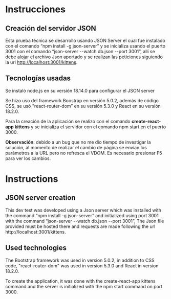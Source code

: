 # Instrucciones
## Creación del servidor JSON
Esta prueba técnica se desarrolló usando JSON Server el cual fue instalado con el comando “npm install -g json-server” y se inicializa usando el puerto 3001 con el comando “json-server --watch db.json --port 3001”, allí se debe alojar  el archivo Json aportado y se realizan las peticiones siguiendo la url <http://localhost:3001/kittens>.
## Tecnologías usadas

Se instaló node.js en su versión 18.14.0 para configurar el JSON server

Se hizo uso del framework Boostrap en versión 5.0.2, además de código CSS, se usó "react-router-dom” en su versión 5.3.0 y React en su versión 18.2.0.

Para la creación de la aplicación se realizo con el comando **create-react-app kittens** y se inicializa el servidor con el comando npm start en el puerto 3000.

**Observación**: debido a un bug que no me dio tiempo de investigar la solución, al momento de realizar el cambio de página se envían los parámetros a la URL pero no refresca el VDOM. Es necesario presionar F5 para ver los cambios.
# Instructions
## JSON server creation
This dev test was developed using a Json server which was installed with the command “npm install -g json-server” and initialized using port 3001 with the command “json-server --watch db.json --port 3001”, The Json file provided must be hosted there and requests are made following the url http://localhost:3001/kittens.
## Used technologies
The Bootstrap framework was used in version 5.0.2, in addition to CSS code, "react-router-dom" was used in version 5.3.0 and React in version 18.2.0.

To create the application, it was done with the create-react-app kittens command and the server is initialized with the npm start command on port 3000.